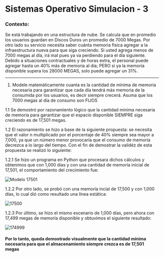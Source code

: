 # Sistemas Operativo Simulacion - 3


### Contexto:


Se está trabajando en una estructura de nube. Se calcula que en promedio los usuarios guardan en Discos Duros un promedio de 7000 Megas.
Por otro lado su servicio necesita saber cuánta memoria física agregar a la infraestructura nueva para que siga creciendo.
Si usted agrega menos de 7000 megas al día, irá mal pues ya va perdiendo para el día siguiente.
Debido a situaciones contractuales y de horas extra, el personal puede agregar hasta un 40% más de memoria al día; PERO si ya la memoria disponible supera los 28000 MEGAS, solo puede agregar un 31%. 


---

1. Modele matemáticamente cuanta es la cantidad de mínima de memoria necesaria para garantizar que cada día tendrá más memoria de la consumida por los usuarios, es decir siempre crecerá. Asuma que los 7000 megas al día de consumo son FIJOS 


1.1 Se demostró por razonamiento lógico que la cantidad mínima necesaria de memoria para garantizar que el espacio disponible SIEMPRE siga creciendo es de 17,501 megas.

1.2 El razonamiento se hizo a base de la siguiente propuesta: se necesita que el valor n multiplicado por el porcentaje de 40% siempre sea mayor a 7,000, ya que un número menor provocaría que el consumo de memoría decrezca a lo largo del tiempo. Con el fin de demostrar la validéz de esta propuesta se realizó lo siguiente:



1.2.1 Se hizo un programa en Python que procesara dichos cálculos y obtenimos que con 1,000 días y con una cantidad de memoría inicial de 17,501, el comportamiento del crecimiento fue:

![Modelo 17501](https://user-images.githubusercontent.com/65442367/126081000-0402ea9f-ceae-464e-8ac2-563db92fd667.png)


1.2.2 Por otro lado, se probó con una memoría incial de 17,500 y con 1,000 días, lo cual dió como resultado una línea estática:



![17500](https://user-images.githubusercontent.com/65442367/126081092-914d6e38-bc72-45d0-a0a8-84b5583cbb0d.png)




1.2.3 Por último, se hizo el mismo escenario de 1,000 días, pero ahora con 17,499 megas de memoría disponible y obtuvimos el siguiente resultado: 


![174999](https://user-images.githubusercontent.com/65442367/126081134-044ee9ec-a851-4426-a7a7-41cee4f6d350.png)

#### Por lo tanto, queda demostrado visualmente que la cantidad mínima necesaría para que el almacenamiento siempre crezca es de 17,501 megas
